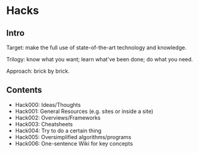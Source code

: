 # Hacks

## Intro
Target: make the full use of state-of-the-art technology and knowledge.

Trilogy:
know what you want;
learn what've been done;
do what you need.

Approach: brick by brick.

## Contents

* Hack000: Ideas/Thoughts
* Hack001: General Resources (e.g. sites or inside a site)
* Hack002: Overviews/Frameworks
* Hack003: Cheatsheets
* Hack004: Try to do a certain thing
* Hack005: Oversimplified algorithms/programs
* Hack006: One-sentence Wiki for key concepts
<!-- Definition -->
